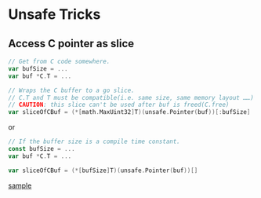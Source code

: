 # Unsafe Tricks

## Access C pointer as slice

```go
// Get from C code somewhere.
var bufSize = ...
var buf *C.T = ...

// Wraps the C buffer to a go slice.
// C.T and T must be compatible(i.e. same size, same memory layout ……)
// CAUTION: this slice can't be used after buf is freed(C.free)
var sliceOfCBuf = (*[math.MaxUint32]T)(unsafe.Pointer(buf))[:bufSize]
```

or

```go
// If the buffer size is a compile time constant.
const bufSize = ...
var buf *C.T = ...

var sliceOfCBuf = (*[bufSize]T)(unsafe.Pointer(buf))[]
```

[sample](https://github.com/mkch/golang-tricks/blob/master/examples/unsafe/PtrSlice/main.go)
